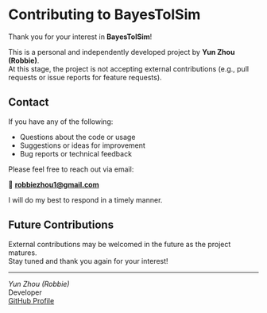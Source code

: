 # Contributing to BayesTolSim

Thank you for your interest in **BayesTolSim**!

This is a personal and independently developed project by **Yun Zhou (Robbie)**.  
At this stage, the project is not accepting external contributions (e.g., pull requests or issue reports for feature requests).

## Contact

If you have any of the following:

- Questions about the code or usage
- Suggestions or ideas for improvement
- Bug reports or technical feedback

Please feel free to reach out via email:

📧 **robbiezhou1@gmail.com**

I will do my best to respond in a timely manner.

## Future Contributions

External contributions may be welcomed in the future as the project matures.  
Stay tuned and thank you again for your interest!

---

_Yun Zhou (Robbie)_  
Developer  
[GitHub Profile](https://github.com/Green-zy)